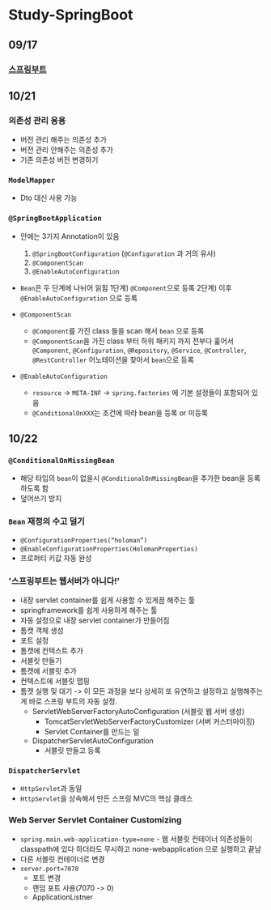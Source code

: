 # Study-SpringBoot

## 09/17

### [스프링부트](https://docs.spring.io/spring-boot/docs/2.0.3.RELEASE/reference/htmlsingle/#getting-started-introducing-spring-boot)


## 10/21

### 의존성 관리 응용
 - 버전 관리 해주는 의존성 추가
 - 버전 관리 안해주는 의존성 추가
 - 기존 의존성 버전 변경하기

### `ModelMapper`
 - Dto 대신 사용 가능

### `@SpringBootApplication`
 - 안에는 3가지 Annotation이 있음
   1) `@SpringBootConfiguration` (`@Configuration` 과 거의 유사)
   2) `@ComponentScan`
   3) `@EnableAutoConfiguration`

 - `Bean`은 두 단계에 나뉘어 읽힘
   1단계) `@Component`으로 등록
   2단계) 이후 `@EnableAutoConfiguration` 으로 등록

 - `@ComponentScan`
   - `@Component`를 가진 class 들을 scan 해서 `bean` 으로 등록
   - `@ComponentScan`을 가진 class 부터 하위 패키지 까지 전부다 훑어서 `@Component`, `@Configuration`, `@Repository`, `@Service`, `@Controller`, `@RestController` 어노테이션을 찾아서 `bean`으로 등록

 - `@EnableAutoConfiguration`
   - `resource` -> `META-INF` -> `spring.factories` 에 기본 설정들이 포함되어 있음
   - `@ConditionalOnXXX`는 조건에 따라 bean을 등록 or 미등록


## 10/22

### `@ConditionalOnMissingBean`
  - 해당 타입의 `bean`이 없을시 `@ConditionalOnMissingBean`을 추가한 bean을 등록하도록 함
  - 덮어쓰기 방지

### `Bean` 재정의 수고 덜기
  - `@ConfigurationProperties(“holoman”)`
  - `@EnableConfigurationProperties(HolomanProperties)`
  - 프로퍼티 키값 자동 완성

### '스프링부트는 웹서버가 아니다!'
  - 내장 servlet container를 쉽게 사용할 수 있게끔 해주는 툴
  - springframework를 쉽게 사용하게 해주는 툴
  - 자동 설정으로 내장 servlet container가 만들어짐
  - 톰캣 객체 생성
  - 포트 설정
  - 톰캣에 컨텍스트 추가
  - 서블릿 만들기
  - 톰캣에 서블릿 추가
  - 컨텍스트에 서블릿 맵핑
  - 톰캣 실행 및 대기
  -> 이 모든 과정을 보다 상세히 또 유연하고 설정하고 실행해주는게 바로 스프링 부트의 자동 설정.
    - ServletWebServerFactoryAutoConfiguration (서블릿 웹 서버 생성)
      - TomcatServletWebServerFactoryCustomizer (서버 커스터마이징)
      - Servlet Container를 만드는 일
    - DispatcherServletAutoConfiguration
      - 서블릿 만들고 등록

### `DispatcherServlet`
  - `HttpServlet`과 동일
  - `HttpServlet`을 상속해서 만든 스프링 MVC의 핵심 클래스

### Web Server Servlet Container Customizing
  -  `spring.main.web-application-type=none`
    - 웹 서블릿 컨테이너 의존성들이 classpath에 있다 하더라도 무시하고 none-webapplication 으로 실행하고 끝남
  - 다른 서블릿 컨테이너로 변경
  - `server.port=7070`
    - 포트 변경
    - 랜덤 포트 사용(7070 -> 0)
    - ApplicationListner<ServletWebServerInitializedEvent>
